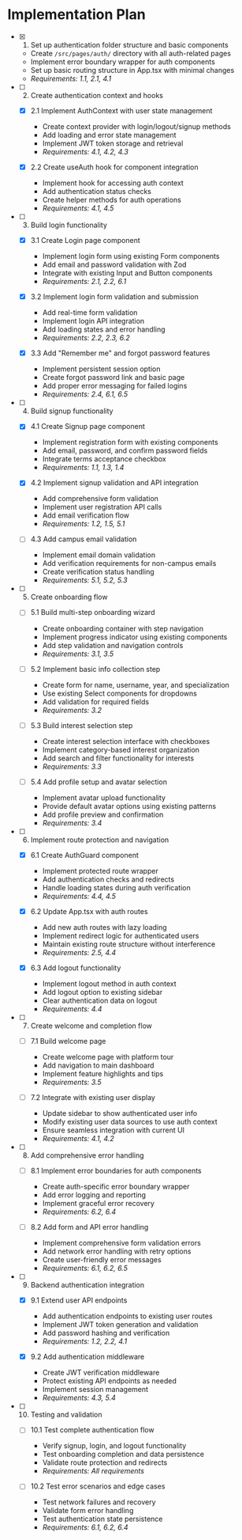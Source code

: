 # Implementation Plan

- [x] 1. Set up authentication folder structure and basic components
  - Create `/src/pages/auth/` directory with all auth-related pages
  - Implement error boundary wrapper for auth components
  - Set up basic routing structure in App.tsx with minimal changes
  - _Requirements: 1.1, 2.1, 4.1_

- [ ] 2. Create authentication context and hooks
  - [x] 2.1 Implement AuthContext with user state management
    - Create context provider with login/logout/signup methods
    - Add loading and error state management
    - Implement JWT token storage and retrieval
    - _Requirements: 4.1, 4.2, 4.3_

  - [x] 2.2 Create useAuth hook for component integration
    - Implement hook for accessing auth context
    - Add authentication status checks
    - Create helper methods for auth operations
    - _Requirements: 4.1, 4.5_

- [ ] 3. Build login functionality
  - [x] 3.1 Create Login page component
    - Implement login form using existing Form components
    - Add email and password validation with Zod
    - Integrate with existing Input and Button components
    - _Requirements: 2.1, 2.2, 6.1_

  - [x] 3.2 Implement login form validation and submission
    - Add real-time form validation
    - Implement login API integration
    - Add loading states and error handling
    - _Requirements: 2.2, 2.3, 6.2_

  - [x] 3.3 Add "Remember me" and forgot password features
    - Implement persistent session option
    - Create forgot password link and basic page
    - Add proper error messaging for failed logins
    - _Requirements: 2.4, 6.1, 6.5_

- [ ] 4. Build signup functionality
  - [x] 4.1 Create Signup page component
    - Implement registration form with existing components
    - Add email, password, and confirm password fields
    - Integrate terms acceptance checkbox
    - _Requirements: 1.1, 1.3, 1.4_

  - [x] 4.2 Implement signup validation and API integration
    - Add comprehensive form validation
    - Implement user registration API calls
    - Add email verification flow
    - _Requirements: 1.2, 1.5, 5.1_

  - [ ] 4.3 Add campus email validation
    - Implement email domain validation
    - Add verification requirements for non-campus emails
    - Create verification status handling
    - _Requirements: 5.1, 5.2, 5.3_

- [ ] 5. Create onboarding flow
  - [ ] 5.1 Build multi-step onboarding wizard
    - Create onboarding container with step navigation
    - Implement progress indicator using existing components
    - Add step validation and navigation controls
    - _Requirements: 3.1, 3.5_

  - [ ] 5.2 Implement basic info collection step
    - Create form for name, username, year, and specialization
    - Use existing Select components for dropdowns
    - Add validation for required fields
    - _Requirements: 3.2_

  - [ ] 5.3 Build interest selection step
    - Create interest selection interface with checkboxes
    - Implement category-based interest organization
    - Add search and filter functionality for interests
    - _Requirements: 3.3_

  - [ ] 5.4 Add profile setup and avatar selection
    - Implement avatar upload functionality
    - Provide default avatar options using existing patterns
    - Add profile preview and confirmation
    - _Requirements: 3.4_

- [ ] 6. Implement route protection and navigation
  - [x] 6.1 Create AuthGuard component
    - Implement protected route wrapper
    - Add authentication checks and redirects
    - Handle loading states during auth verification
    - _Requirements: 4.4, 4.5_

  - [x] 6.2 Update App.tsx with auth routes
    - Add new auth routes with lazy loading
    - Implement redirect logic for authenticated users
    - Maintain existing route structure without interference
    - _Requirements: 2.5, 4.4_

  - [x] 6.3 Add logout functionality
    - Implement logout method in auth context
    - Add logout option to existing sidebar
    - Clear authentication data on logout
    - _Requirements: 4.4_

- [ ] 7. Create welcome and completion flow
  - [ ] 7.1 Build welcome page
    - Create welcome page with platform tour
    - Add navigation to main dashboard
    - Implement feature highlights and tips
    - _Requirements: 3.5_

  - [ ] 7.2 Integrate with existing user display
    - Update sidebar to show authenticated user info
    - Modify existing user data sources to use auth context
    - Ensure seamless integration with current UI
    - _Requirements: 4.1, 4.2_

- [ ] 8. Add comprehensive error handling
  - [ ] 8.1 Implement error boundaries for auth components
    - Create auth-specific error boundary wrapper
    - Add error logging and reporting
    - Implement graceful error recovery
    - _Requirements: 6.2, 6.4_

  - [ ] 8.2 Add form and API error handling
    - Implement comprehensive form validation errors
    - Add network error handling with retry options
    - Create user-friendly error messages
    - _Requirements: 6.1, 6.2, 6.5_

- [ ] 9. Backend authentication integration
  - [x] 9.1 Extend user API endpoints
    - Add authentication endpoints to existing user routes
    - Implement JWT token generation and validation
    - Add password hashing and verification
    - _Requirements: 1.2, 2.2, 4.1_

  - [x] 9.2 Add authentication middleware
    - Create JWT verification middleware
    - Protect existing API endpoints as needed
    - Implement session management
    - _Requirements: 4.3, 5.4_

- [ ] 10. Testing and validation
  - [ ] 10.1 Test complete authentication flow
    - Verify signup, login, and logout functionality
    - Test onboarding completion and data persistence
    - Validate route protection and redirects
    - _Requirements: All requirements_

  - [ ] 10.2 Test error scenarios and edge cases
    - Test network failures and recovery
    - Validate form error handling
    - Test authentication state persistence
    - _Requirements: 6.1, 6.2, 6.4_